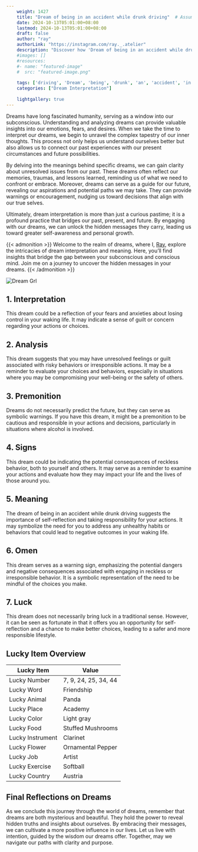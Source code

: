 ```yaml
---
    weight: 1427
    title: "Dream of being in an accident while drunk driving"  # Assuming 'title' column exists
    date: 2024-10-13T05:01:00+08:00
    lastmod: 2024-10-13T05:01:00+08:00
    draft: false
    author: "ray"
    authorLink: "https://instagram.com/ray._.atelier"
    description: "Discover how 'Dream of being in an accident while drunk driving' can interpret your future and uncover its significant meanings in your life."
    #images: []
    #resources:
    #- name: "featured-image"
    #  src: "featured-image.png"
    
    tags: ['driving', 'Dream', 'being', 'drunk', 'an', 'accident', 'in', 'of', 'while']
    categories: ["Dream Interpretation"]
    
    lightgallery: true
---
```

    
Dreams have long fascinated humanity, serving as a window into our subconscious. Understanding and analyzing dreams can provide valuable insights into our emotions, fears, and desires. When we take the time to interpret our dreams, we begin to unravel the complex tapestry of our inner thoughts. This process not only helps us understand ourselves better but also allows us to connect our past experiences with our present circumstances and future possibilities.

By delving into the meanings behind specific dreams, we can gain clarity about unresolved issues from our past. These dreams often reflect our memories, traumas, and lessons learned, reminding us of what we need to confront or embrace. Moreover, dreams can serve as a guide for our future, revealing our aspirations and potential paths we may take. They can provide warnings or encouragement, nudging us toward decisions that align with our true selves.

Ultimately, dream interpretation is more than just a curious pastime; it is a profound practice that bridges our past, present, and future. By engaging with our dreams, we can unlock the hidden messages they carry, leading us toward greater self-awareness and personal growth.

{{< admonition >}}
Welcome to the realm of dreams, where I, [Ray](https://instagram.com/ray._.atelier), explore the intricacies of dream interpretation and meaning. Here, you’ll find insights that bridge the gap between your subconscious and conscious mind. Join me on a journey to uncover the hidden messages in your dreams.
{{< /admonition >}}

![Dream Grl](https://cdn.pixabay.com/photo/2017/11/02/03/35/gothic-2910057_1280.jpg "Dream Grl")

## 1. Interpretation
 This dream could be a reflection of your fears and anxieties about losing control in your waking life. It may indicate a sense of guilt or concern regarding your actions or choices.

## 2. Analysis
 This dream suggests that you may have unresolved feelings or guilt associated with risky behaviors or irresponsible actions. It may be a reminder to evaluate your choices and behaviors, especially in situations where you may be compromising your well-being or the safety of others.

## 3. Premonition
 Dreams do not necessarily predict the future, but they can serve as symbolic warnings. If you have this dream, it might be a premonition to be cautious and responsible in your actions and decisions, particularly in situations where alcohol is involved.

## 4. Signs
 This dream could be indicating the potential consequences of reckless behavior, both to yourself and others. It may serve as a reminder to examine your actions and evaluate how they may impact your life and the lives of those around you.

## 5. Meaning
 The dream of being in an accident while drunk driving suggests the importance of self-reflection and taking responsibility for your actions. It may symbolize the need for you to address any unhealthy habits or behaviors that could lead to negative outcomes in your waking life.

## 6. Omen
 This dream serves as a warning sign, emphasizing the potential dangers and negative consequences associated with engaging in reckless or irresponsible behavior. It is a symbolic representation of the need to be mindful of the choices you make.

## 7. Luck
 This dream does not necessarily bring luck in a traditional sense. However, it can be seen as fortunate in that it offers you an opportunity for self-reflection and a chance to make better choices, leading to a safer and more responsible lifestyle.

## Lucky Item Overview
| Lucky Item          | Value              |
|---------------|--------------------|
| Lucky Number        | 7, 9, 24, 25, 34, 44  |
| Lucky Word          | Friendship |
| Lucky Animal        | Panda |
| Lucky Place         | Academy     |
| Lucky Color         | Light gray     |
| Lucky Food          | Stuffed Mushrooms      |
| Lucky Instrument    | Clarinet |
| Lucky Flower        | Ornamental Pepper    |
| Lucky Job           | Artist       |
| Lucky Exercise      | Softball  |
| Lucky Country       | Austria    |


##  Final Reflections on Dreams

As we conclude this journey through the world of dreams, remember that dreams are both mysterious and beautiful. They hold the power to reveal hidden truths and insights about ourselves. By embracing their messages, we can cultivate a more positive influence in our lives. Let us live with intention, guided by the wisdom our dreams offer. Together, may we navigate our paths with clarity and purpose.
